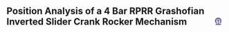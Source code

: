 ## Position Analysis of a 4 Bar RPRR Grashofian Inverted Slider Crank Rocker Mechanism  &nbsp; &nbsp; &nbsp; &nbsp; &nbsp; &nbsp; <img src="images/iitkgp.png" width="3%" />
